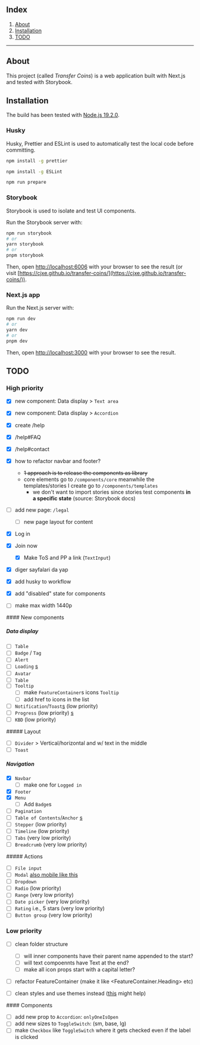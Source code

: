 ## Index

1. [About](#about)
2. [Installation](#installation)
3. [TODO](#todo)

---

## About

This project (called _Transfer Coins_) is a web application built with Next.js and tested with
Storybook.

## Installation

The build has been tested with [Node.js 19.2.0](https://nodejs.org/dist/v19.2.0/).

### Husky

Husky, Prettier and ESLint is used to automatically test the local code before committing.

```bash
npm install -g prettier
```

```bash
npm install -g ESLint
```

```bash
npm run prepare
```

### Storybook

Storybook is used to isolate and test UI components.

Run the Storybook server with:

```bash
npm run storybook
# or
yarn storybook
# or
pnpm storybook
```

Then, open [http://localhost:6006](http://localhost:6006) with your browser to see the result (or
visit [https://cjxe.github.io/transfer-coins/](https://cjxe.github.io/transfer-coins/)).

### Next.js app

Run the Next.js server with:

```bash
npm run dev
# or
yarn dev
# or
pnpm dev
```

Then, open [http://localhost:3000](http://localhost:3000) with your browser to see the result.

## TODO

### High priority

- [x] new component: Data display > `Text area`
- [x] new component: Data display > `Accordion`

- [x] create /help
- [x] /help#FAQ
- [x] /help#contact

- [x] how to refactor navbar and footer?

  - ~~1 approach is to release the components as library~~
  - core elements go to `/components/core` meanwhile the templates/stories I create go to
    `/components/templates`
    - we don't want to import stories since stories test components **in a specific state** (source:
      Storybook docs)

- [ ] add new page: `/legal`

  - [ ] new page layout for content

- [x] Log in
- [x] Join now
  - [x] Make ToS and PP a link (`TextInput`)
- [x] diger sayfalari da yap

- [x] add husky to workflow

- [x] add "disabled" state for components
- [ ] make max width 1440p

#### New components

##### Data display

- [ ] `Table`
- [ ] `Badge` / `Tag`
- [ ] `Alert`
- [ ] `Loading` [s](https://nextui.org/docs/components/loading#types)
- [ ] `Avatar`
- [ ] `Table`
- [ ] `Tooltip`
  - [ ] make `FeatureContainer`s icons `Tooltip`
  - [ ] add href to icons in the list
- [ ] `Notification`/`Toast`[s](https://ant.design/components/notification) (low priority)
- [ ] `Progress` (low priority) [s](https://nextui.org/docs/components/progress)
- [ ] `KBD` (low priority)

##### Layout

- [ ] `Divider` > Vertical/horizontal and w/ text in the middle
- [ ] `Toast`

##### Navigation

- [x] `Navbar`
  - [ ] make one for `Logged in`
- [x] `Footer`
- [x] `Menu`
  - [ ] Add `Badge`s
- [ ] `Pagination`
- [ ] `Table of Contents`/`Anchor` [s](https://www.emgoto.com/react-table-of-contents/)
- [ ] `Stepper` (low priority)
- [ ] `Timeline` (low priority)
- [ ] `Tabs` (very low priority)
- [ ] `Breadcrumb` (very low priority)

##### Actions

- [ ] `File input`
- [ ] `Modal` [also mobile like this](https://daisyui.com/components/modal/)
- [ ] `Dropdown`
- [ ] `Radio` (low priority)
- [ ] `Range` (very low priority)
- [ ] `Date picker` (very low priority)
- [ ] `Rating` i.e., 5 stars (very low priority)
- [ ] `Button group` (very low priority)

### Low priority

- [ ] clean folder structure

  - [ ] will inner components have their parent name appended to the start?
  - [ ] will text compoennts have Text at the end?
  - [ ] make all icon props start with a capital letter?

- [ ] refactor FeatureContainer (make it like <FeatureContainer.Heading> etc)

- [ ] clean styles and use themes instead
      ([this](https://github.com/themesberg/flowbite-react/blob/be78e5e748a64ee213018837c576a75ed35a4f13/src/lib/theme/default.ts)
      might help)

#### Components

- [ ] add new prop to `Accordion`: `onlyOneIsOpen`
- [ ] add new sizes to `ToggleSwitch`: (sm, base, lg)
- [ ] make `Checkbox` like `ToggleSwitch` where it gets checked even if the label is clicked
